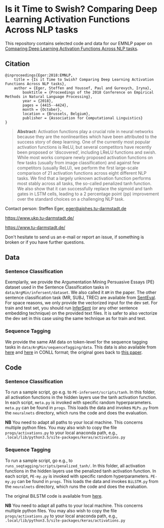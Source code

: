 # Is it Time to Swish? Comparing Deep Learning Activation Functions Across NLP tasks 

This repository contains selected code and data for our EMNLP paper on [Comparing Deep Learning Activation Functions Across NLP tasks](http://aclweb.org/anthology/D18-1472). 

## Citation 

```
@inproceedings{Eger:2018:EMNLP,
	title = {Is it Time to Swish? Comparing Deep Learning Activation Functions Across NLP tasks},
	author = {Eger, Steffen and Youssef, Paul and Gurevych, Iryna},
        booktitle = {Proceedings of the 2018 Conference on Empirical Methods in Natural Language Processing},
        year = {2018},
        pages = {4415--4424},
        month = {October},
        location = {Brussels, Belgium},
        publisher = {Association for Computational Linguistics}
}
```
> **Abstract:** Activation functions play a crucial role in neural networks because they are the nonlinearities which have been attributed to the success story of deep learning. One of the currently most popular activation functions is ReLU, but several competitors have recently been proposed or ‘discovered’, including LReLU functions and swish. While most works compare newly proposed activation functions on few tasks (usually from image classification) and against few competitors (usually ReLU), we perform the first large-scale comparison of 21 activation functions across eight different NLP tasks. We find that a largely unknown activation function performs most stably across all tasks, the so-called penalized tanh function. We also show that it can successfully replace the sigmoid and tanh gates in LSTM cells, leading to a 2 percentage point (pp) improvement over the standard choices on a challenging NLP task. 


Contact person: Steffen Eger, eger@aiphes.tu-darmstadt.de

https://www.ukp.tu-darmstadt.de/

https://www.tu-darmstadt.de/


Don't hesitate to send us an e-mail or report an issue, if something is broken or if you have further questions.

## Data

### Sentence Classification

Exemplarily, we provide the Argumentation Mining Persuasive Essays (PE) dataset used in the Sentence Classification tasks in ``data/ArgMin/infersent/dataset``. We also called it ``AM`` in the paper.
The other sentence classification task (MR, SUBJ, TREC) are available from [SentEval](https://github.com/facebookresearch/SentEval). For space reasons, we only provide the vectorized input for the dev set. For train and test set, you should run [InferSent](https://github.com/facebookresearch/InferSent) (or any other sentence embedding technique) on the provided text files. It is safer to also vectorize the dev set in this case using the same technique as for train and test.

### Sequence Tagging

We provide the same AM data on token-level for the sequence tagging tasks in ``data/ArgMin/sequenceTagging/data``. This data is also available from [here](https://github.com/UKPLab/acl2017-neural_end2end_am) and [here](https://github.com/UKPLab/coling2018-xling_argument_mining) in CONLL format; the original goes back to [this paper](https://www.informatik.tu-darmstadt.de/ukp/research_6/data/argumentation_mining_1/argument_annotated_essays_version_2/index.en.jsp).


## Code

### Sentence Classification

To run a sample script, go e.g. to `PE-infersent/scripts/tanh`. In this folder, all activation functions in the hidden layers use the tanh activation function. In each script, ``meta.py`` is invoked with specific random hyperparameters. ``meta.py`` can be found in ``progs``. This loads the data and invokes ``MLPs.py`` from the ``neuralnets`` directory, which runs the code and does the evaluation. 

**NB** You need to adapt all paths to your local machine. This concerns multiple python files. You may also wish to copy the file ``progs/activations.py`` to your local anaconda path, e.g., ``.local/lib/python3.5/site-packages/keras/activations.py``


### Sequence Tagging

To run a sample script, go e.g., to `runs_seqtagging/scripts/penalized_tanh/`. In this folder, all activation functions in the hidden layers use the penalized tanh activation function. In each script, ``PE-my.py`` is invoked with specific random hyperparameters.  ``PE-my.py`` can be found in ``progs``. This loads the data and invokes ``BiLSTM.py`` from the ``neuralnets`` directory, which runs the code and does the evaluation.

The original BiLSTM code is available from [here](https://github.com/UKPLab/emnlp2017-bilstm-cnn-crf).

**NB** You need to adapt all paths to your local machine. This concerns multiple python files. You may also wish to copy the file ``progs/activations.py`` to your local anaconda path, e.g., ``.local/lib/python3.5/site-packages/keras/activations.py``

